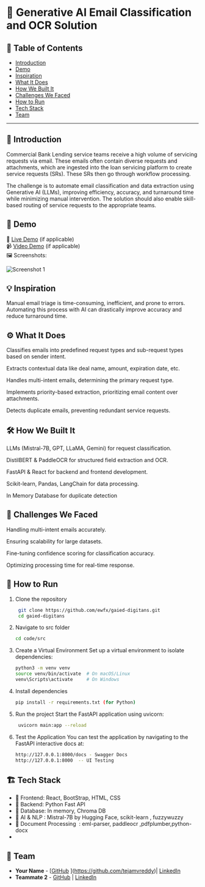 # 🚀 Generative AI Email Classification and OCR Solution

## 📌 Table of Contents
- [Introduction](#introduction)
- [Demo](#demo)
- [Inspiration](#inspiration)
- [What It Does](#what-it-does)
- [How We Built It](#how-we-built-it)
- [Challenges We Faced](#challenges-we-faced)
- [How to Run](#how-to-run)
- [Tech Stack](#tech-stack)
- [Team](#team)

---

## 🎯 Introduction
Commercial Bank Lending service teams receive a high volume of servicing requests via email. These emails often contain diverse requests and attachments, which are ingested into the loan servicing platform to create service requests (SRs). These SRs then go through workflow processing.

The challenge is to automate email classification and data extraction using Generative AI (LLMs), improving efficiency, accuracy, and turnaround time while minimizing manual intervention. The solution should also enable skill-based routing of service requests to the appropriate teams.

## 🎥 Demo
🔗 [Live Demo](#) (if applicable)  
📹 [Video Demo](#) (if applicable)  
🖼️ Screenshots:


![Screenshot 1](link-to-image)

## 💡 Inspiration
Manual email triage is time-consuming, inefficient, and prone to errors. Automating this process with AI can drastically improve accuracy and reduce turnaround time.

## ⚙️ What It Does

Classifies emails into predefined request types and sub-request types based on sender intent.

Extracts contextual data like deal name, amount, expiration date, etc.

Handles multi-intent emails, determining the primary request type.

Implements priority-based extraction, prioritizing email content over attachments.

Detects duplicate emails, preventing redundant service requests.

## 🛠️ How We Built It

LLMs (Mistral-7B, GPT, LLaMA, Gemini) for request classification.

DistilBERT & PaddleOCR for structured field extraction and OCR.

FastAPI & React for backend and frontend development.

Scikit-learn, Pandas, LangChain for data processing.

In Memory Database for duplicate detection



## 🚧 Challenges We Faced

Handling multi-intent emails accurately.

Ensuring scalability for large datasets.

Fine-tuning confidence scoring for classification accuracy.

Optimizing processing time for real-time response.

## 🏃 How to Run
1. Clone the repository  
   ```sh
    git clone https://github.com/ewfx/gaied-digitans.git
    cd gaied-digitans
     ```
2. Navigate to src folder
   ```sh
   cd code/src
   ```
3. Create a Virtual Environment
   Set up a virtual environment to isolate dependencies:
   ```sh
   python3 -m venv venv
   source venv/bin/activate  # On macOS/Linux
   venv\Scripts\activate     # On Windows
   ```
4. Install dependencies  
   ```sh
   pip install -r requirements.txt (for Python)
   ```
5. Run the project
   Start the FastAPI application using uvicorn:
   ```sh
    uvicorn main:app --reload
   ```
6. Test the Application
   You can test the application by navigating to the FastAPI interactive docs at:
   ```sh
   http://127.0.0.1:8000/docs - Swagger Docs
   http://127.0.0.1:8000  -- UI Testing
   ```
## 🏗️ Tech Stack
- 🔹 Frontend: React, BootStrap, HTML, CSS
- 🔹 Backend: Python Fast API 
- 🔹 Database: In memory, Chroma DB
- 🔹 AI & NLP : Mistral-7B by Hugging Face, scikit-learn , fuzzywuzzy
- 🔹 Document Processing  : eml-parser, paddleocr ,pdfplumber,python-docx
- 

## 👥 Team
- **Your Name** - [[GitHub](#) ](https://github.com/tejamvreddy)| [LinkedIn](#)
- **Teammate 2** - [GitHub](#) | [LinkedIn](#)
